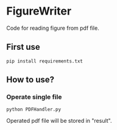 # FigureWriter
Code for reading figure from pdf file.

## First use
```
pip install requirements.txt
```

## How to use?
### Operate single file
```
python PDFHandler.py
```
Operated pdf file will be stored in "result".
